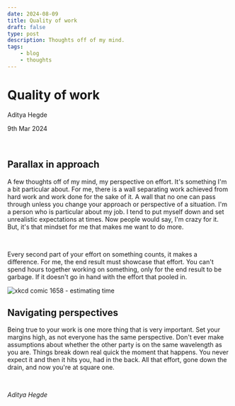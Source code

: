 ```yaml
---
date: 2024-08-09
title: Quality of work  
draft: false
type: post
description: Thoughts off of my mind.
tags:
    - blog
    - thoughts
---
```


# Quality of work

Aditya Hegde

9th Mar 2024

<br/>

## Parallax in approach

A few thoughts off of my mind, my perspective on effort. It's something I'm a bit particular about. For me, there is a wall separating work achieved from hard work and work done for the sake of it. A wall that no one can pass through unless you change your approach or perspective of a situation. I'm a person who is particular about my job. I tend to put myself down and set unrealistic expectations at times. Now people would say, I'm crazy for it. But, it's that mindset for me that makes me want to do more.

<br/>

Every second part of your effort on something counts, it makes a difference. For me, the end result must showcase that effort. You can't spend hours together working on something, only for the end result to be garbage. If it doesn't go in hand with the effort that pooled in.


![xkcd comic 1658 - estimating time](https://imgs.xkcd.com/comics/estimating_time_2x.png)


## Navigating perspectives 

Being true to your work is one more thing that is very important. Set your margins high, as not everyone has the same perspective. Don't ever make assumptions about whether the other party is on the same wavelength as you are. Things break down real quick the moment that happens. You never expect it and then it hits you, had in the back. All that effort, gone down the drain, and now you're at square one.

<br/>

*Aditya Hegde*
